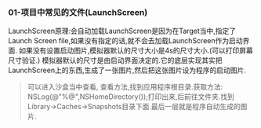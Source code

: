 ### 01-项目中常见的文件(LaunchScreen)
LaunchScreen原理:会自动加载LaunchScreen是因为在Target当中,指定了Launch Screen file,如果没有指定的话,就不会去加载LaunchScreen作为启动界面.
如果没有设置启动图片,模拟器默认的尺寸大小是4s的尺寸大小.(可以打印屏幕尺寸验证.)
模拟器默认的尺寸是由启动界面决定的.它的底层实现其实把LaunchScreen上的东西,生成了一张图片,然后把这张图片设为程序的启动图片.

>可以进入沙盒当中查看, 查看方法,找到应用程序根目录.获取方法: NSLog(@"%@",NSHomeDirectory());打印出来,后前往文件夹.找到Library->Caches->Snapshots目录下面.最后一层就是程序自动生成的图片.
